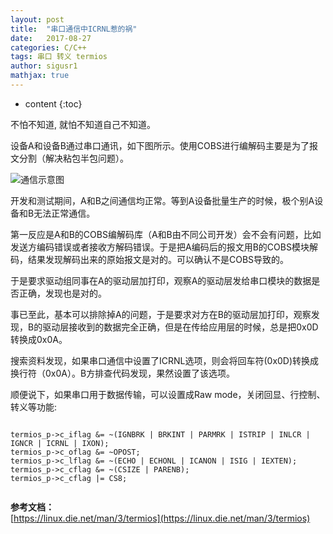 ```yaml
---
layout: post  
title:  "串口通信中ICRNL惹的祸"  
date:   2017-08-27  
categories: C/C++  
tags: 串口 转义 termios  
author: sigusr1  
mathjax: true  
---
```


* content
{:toc}

不怕不知道, 就怕不知道自己不知道。 






  
设备A和设备B通过串口通讯，如下图所示。使用COBS进行编解码主要是为了报文分割（解决粘包半包问题）。  

![通信示意图](http://data.coderhuo.tech/blog/%B4%AE%BF%DA%D7%AA%D2%E5.jpg)
  

开发和测试期间，A和B之间通信均正常。等到A设备批量生产的时候，极个别A设备和B无法正常通信。  

第一反应是A和B的COBS编解码库（A和B由不同公司开发）会不会有问题，比如发送方编码错误或者接收方解码错误。于是把A编码后的报文用B的COBS模块解码，结果发现解码出来的原始报文是对的。可以确认不是COBS导致的。  

于是要求驱动组同事在A的驱动层加打印，观察A的驱动层发给串口模块的数据是否正确，发现也是对的。  

事已至此，基本可以排除掉A的问题，于是要求对方在B的驱动层加打印，观察发现，B的驱动层接收到的数据完全正确，但是在传给应用层的时候，总是把0x0D转换成0x0A。

搜索资料发现，如果串口通信中设置了ICRNL选项，则会将回车符(0x0D)转换成换行符（0x0A）。B方排查代码发现，果然设置了该选项。  

顺便说下，如果串口用于数据传输，可以设置成Raw mode，关闭回显、行控制、转义等功能:

```

termios_p->c_iflag &= ~(IGNBRK | BRKINT | PARMRK | ISTRIP | INLCR | IGNCR | ICRNL | IXON);  
termios_p->c_oflag &= ~OPOST;  
termios_p->c_lflag &= ~(ECHO | ECHONL | ICANON | ISIG | IEXTEN);  
termios_p->c_cflag &= ~(CSIZE | PARENB);  
termios_p->c_cflag |= CS8;
  
```

  
  

**参考文档：**  
[https://linux.die.net/man/3/termios](https://linux.die.net/man/3/termios)